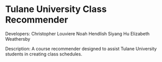 

# Tulane University Class Recommender 

Developers:
Christopher Louviere
Noah Hendlish
Siyang Hu
Elizabeth Weathersby

Description:
A course recommender designed to assist Tulane University students in creating class schedules.  
